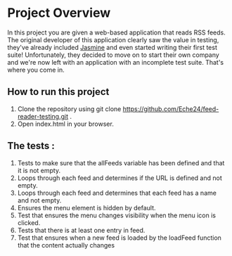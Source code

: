 # Project Overview

In this project you are given a web-based application that reads RSS feeds. The original developer of this application clearly saw the value in testing, they've already included [Jasmine](http://jasmine.github.io/) and even started writing their first test suite! Unfortunately, they decided to move on to start their own company and we're now left with an application with an incomplete test suite. That's where you come in.


## How to run this project
1. Clone the repository using git clone https://github.com/Eche24/feed-reader-testing.git .
2. Open index.html in your browser.

## The tests :

1. Tests to make sure that the allFeeds variable has been defined and that it is not empty.
2. Loops through each feed and determines if the URL is defined and not empty.
3. Loops through each feed and determines that each feed has a name and not empty.
4. Ensures the menu element is hidden by default.
5. Test that ensures the menu changes visibility when the menu icon is clicked.
6. Tests that there is at least one entry in feed.
7. Test that ensures when a new feed is loaded by the loadFeed function that the content actually changes

